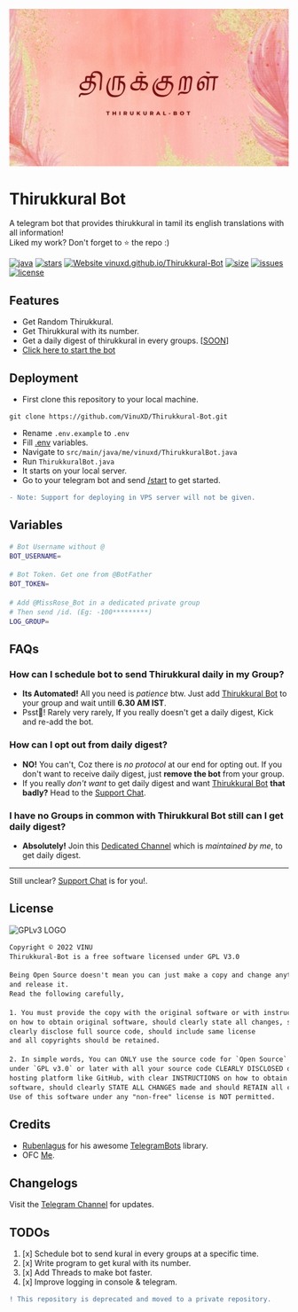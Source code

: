[![wtf?](https://raw.githubusercontent.com/VinuXD/Portfolio-assets/master/Projects/thirukkural.png)]()

# Thirukkural Bot

A telegram bot that provides thirukkural in tamil its english translations with all information!</br>Liked my work? Don't forget to :star: the repo :)

[![java](https://img.shields.io/badge/Made%20with-JAVA-orange.svg?style=flat)]()
[![stars](https://img.shields.io/github/stars/vinuxd/thirukkural-bot?style=flat)]()
[![Website vinuxd.github.io/Thirukkural-Bot](https://img.shields.io/website-up-down-green-red/https/vinuxd.github.io/Thirukkural-Bot.svg?style=flat)](https://github.com/vinuxd/Thirukkural-Bot-Web)
[![size](https://img.shields.io/github/repo-size/vinuxd/thirukkural-bot?style=flat)]()
[![issues](https://img.shields.io/github/issues/vinuxd/thirukkural-bot?style=flat)]()
[![license](https://img.shields.io/github/license/vinuxd/thirukkural-bot?style=flat&color=yellow)]()


## Features

* Get Random Thirukkural.
* Get Thirukkural with its number.
* Get a daily digest of thirukkural in every groups. [[SOON](https://t.me/BotUpdatesXD)]
* [Click here to start the bot](https://telegram.me/ThirukkuralRobot?start)


## Deployment

* First clone this repository to your local machine.

```git
git clone https://github.com/VinuXD/Thirukkural-Bot.git
```

* Rename `.env.example` to `.env`
* Fill [.env](#variables) variables.
* Navigate to `src/main/java/me/vinuxd/ThirukkuralBot.java`
* Run `ThirukkuralBot.java`
* It starts on your local server. 
* Go to your telegram bot and send [/start](https://t.me/ThirukkuralRobot?start) to get started.

```diff
- Note: Support for deploying in VPS server will not be given.
```


## Variables

```bash
# Bot Username without @
BOT_USERNAME=

# Bot Token. Get one from @BotFather
BOT_TOKEN=

# Add @MissRose_Bot in a dedicated private group
# Then send /id. (Eg: -100*********)
LOG_GROUP=
```

## FAQs

### How can I schedule bot to send Thirukkural daily in my Group?

* **Its Automated!** All you need is *patience* btw. Just add [Thirukkural Bot](https://t.me/ThirukkuralRobot?startgroup=true) to your group and wait untill **6.30 AM IST**.
* Psst🤫! Rarely very rarely, If you really doesn't get a daily digest, Kick and re-add the bot.


### How can I opt out from daily digest?

* **NO!** You can't, Coz there is *no protocol* at our end for opting out. If you don't want to receive daily digest, just **remove the bot** from your group.
* If you really *don't want* to get daily digest and want [Thirukkural Bot](https://t.me/ThirukkuralRobot) **that badly?** Head to the [Support Chat](https://t.me/VINUsChat).


### I have no Groups in common with Thirukkural Bot still can I get daily digest?

* **Absolutely!** Join this [Dedicated Channel](https://t.me/ThirukkuralEveryday) which is *maintained by me*, to get daily digest.

---

Still unclear? [Support Chat](https://t.me/VINUsChat) is for you!.

## License

![GPLv3 LOGO](https://gnu.org/graphics/gplv3-127x51.png)

```txt
Copyright © 2022 VINU
Thirukkural-Bot is a free software licensed under GPL V3.0

Being Open Source doesn't mean you can just make a copy and change anything 
and release it.
Read the following carefully,

1. You must provide the copy with the original software or with instructions 
on how to obtain original software, should clearly state all changes, should
clearly disclose full source code, should include same license
and all copyrights should be retained.

2. In simple words, You can ONLY use the source code for `Open Source` Project 
under `GPL v3.0` or later with all your source code CLEARLY DISCLOSED on any code 
hosting platform like GitHub, with clear INSTRUCTIONS on how to obtain the original 
software, should clearly STATE ALL CHANGES made and should RETAIN all copyrights.
Use of this software under any "non-free" license is NOT permitted.
```


## Credits

* [Rubenlagus](https://github.com/rubenlagus) for his awesome [TelegramBots](https://github.com/rubenlagus/telegrambots) library.
* OFC [Me](https://github.com/vinuxd).


## Changelogs

Visit the [Telegram Channel](https://t.me/BotUpdatesXD) for updates.


## TODOs

1. [x] Schedule bot to send kural in every groups at a specific time.
2. [x] Write program to get kural with its number.
3. [x] Add Threads to make bot faster.
4. [x] Improve logging in console & telegram.

```diff
! This repository is deprecated and moved to a private repository.
```
